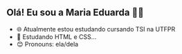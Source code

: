## Olá! Eu sou a Maria Eduarda 👋🏻

- 🌐 Atualmente estou estudando cursando TSI na UTFPR
- 💬 Estudando HTML e CSS...
- 😊 Pronouns: ela/dela
